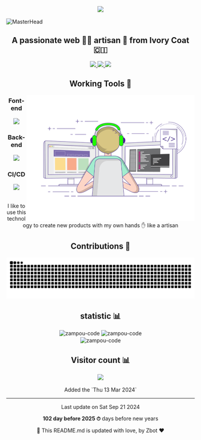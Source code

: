 
<section align="center">
    <img src="https://readme-typing-svg.herokuapp.com/?font=Righteous&size=35&center=true&vCenter=true&width=500&height=70&duration=4000&color=38A1E6&lines=Hi+There!+👋;+I'm+Zi+Code!;"/>
</section>

![MasterHead](https://i0.wp.com/wanderin.dev/wp-content/uploads/2019/12/crop-0-0-1170-390-0-about-cover.png?fit=1170%2C390&ssl=1)

<section align="center"> 
  <h2 align="center">A passionate web 🧑‍💻 artisan 🧶 from Ivory Coat 🇨🇮</h2>
  <a href="#">
    <img src="https://img.shields.io/badge/X (Twitter)-333333?style=for-the-badge&logo=x&logoColor=red" />
  </a>
  <a href="https://linkedin.com/in/zi-code" target="_blank">
    <img src="https://img.shields.io/badge/LinkedIn-0077B5?style=for-the-badge&logo=linkedin&logoColor=white" target="_blank" />
  </a>
  <a href="#" target="_blank">
     <img src="https://img.shields.io/badge/Portfolio-FF5722?style=for-the-badge&logo=google-chrome&logoColor=white" target="_blank" />
  </a>
</section>

<section>
    <h2 align="center">Working Tools 🧰</h2>
    <img align="right" alt="GIF" src="https://raw.githubusercontent.com/devSouvik/devSouvik/master/gif3.gif" width="450"/>
    <div align="center">
        <h3 >Font-end</h3>
        <img src="https://skillicons.dev/icons?i=nextjs,nuxt,tailwind,materialui" />
    </div> 
    <div align="center">
        <h3>Back-end</h3>
        <img src="https://skillicons.dev/icons?i=laravel,adonis,expressjs,nodejs" />
    </div>
    <div align="center">
        <h3>CI/CD</h3>
        <img src="https://skillicons.dev/icons?i=git,github,docker,githubactions" />
    </div>
    <br />
    <p align="center">I like to use this technology to create new products with my own hands ✋ like a artisan</p>
</section>

<section align="center">
    <h2 align="center">Contributions 🤝</h2>
    <img alt="snake eating my contributions" src="https://raw.githubusercontent.com/zampou-code/zampou-code/output/github-contribution-grid-snake.svg" />
</section>

<section align="center">
    <h2 align="center">statistic 📊</h2>
    <img width=377 src="https://github-readme-stats.vercel.app/api?username=zampou-code&show_icons=true&locale=en&theme=tokyonight" alt="zampou-code" />
    <img width=400 src="https://github-readme-streak-stats.herokuapp.com/?user=zampou-code&&theme=tokyonight" alt="zampou-code" />
    <br />
    <img width=325 align="center" src="https://github-readme-stats.vercel.app/api/top-langs?username=zampou-code&show_icons=true&locale=en&layout=compact&theme=tokyonight" alt="zampou-code" />
</section>

<section align="center">
    <h2 align="center">Visitor count 📊</h2>
    <img src="https://profile-counter.glitch.me/zampou-code/count.svg" />
    <p>Added the `Thu 13 Mar 2024`</p>
</section>

<section align="center">
<hr />
Last update on Sat Sep 21 2024

**102 day before 2025 ⏱** days before new years

🤖 This README.md is updated with love, by Zbot ❤️
</section>
